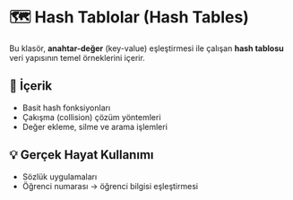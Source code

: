 
# 🗺️ Hash Tablolar (Hash Tables)

Bu klasör, **anahtar-değer** (key-value) eşleştirmesi ile çalışan **hash tablosu** veri yapısının temel örneklerini içerir.

## 🔹 İçerik
- Basit hash fonksiyonları
- Çakışma (collision) çözüm yöntemleri
- Değer ekleme, silme ve arama işlemleri

## 💡 Gerçek Hayat Kullanımı
- Sözlük uygulamaları
- Öğrenci numarası → öğrenci bilgisi eşleştirmesi
